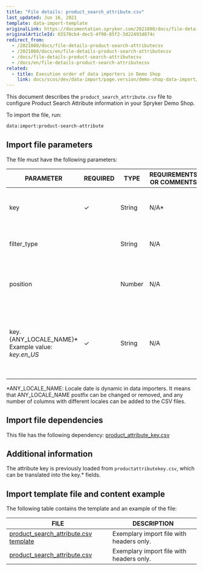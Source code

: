 ```yaml
---
title: "File details: product_search_attribute.csv"
last_updated: Jun 16, 2021
template: data-import-template
originalLink: https://documentation.spryker.com/2021080/docs/file-details-product-search-attributecsv
originalArticleId: 65570cb4-dec5-4f90-85f2-3d22493d874c
redirect_from:
  - /2021080/docs/file-details-product-search-attributecsv
  - /2021080/docs/en/file-details-product-search-attributecsv
  - /docs/file-details-product-search-attributecsv
  - /docs/en/file-details-product-search-attributecsv
related:
  - title: Execution order of data importers in Demo Shop
    link: docs/scos/dev/data-import/page.version/demo-shop-data-import/execution-order-of-data-importers-in-demo-shop.html
---
```


This document describes the `product_search_attribute.csv` file to configure Product Search Attribute information in your Spryker Demo Shop.

To import the file, run:

```bash
data:import:product-search-attribute
```

## Import file parameters

The file must have the following parameters:

| PARAMETER | REQUIRED | TYPE | REQUIREMENTS OR COMMENTS | DESCRIPTION |
| --- | --- | --- | --- | --- |
| key | &check; | String |N/A* | Key identifier string of the product search attribute. |
| filter_type |  | String |N/A | Type of search filter, Elasticsearch-specific. |
| position |  | Number |N/A | Position of the product search attribute, Elasticsearch specific. |
| key.{ANY_LOCALE_NAME}*<br>Example value: *key.en_US*  | &check; | String |N/A | Key identifier string of the product search attribute, translated in the specified locale US for our example). |

*ANY_LOCALE_NAME: Locale date is dynamic in data importers. It means that ANY_LOCALE_NAME postfix can be changed or removed, and any number of columns with different locales can be added to the CSV files.

## Import file dependencies

This file has the following dependency: [product_attribute_key.csv](/docs/pbc/all/product-information-management/{{page.version}}/import-and-export-data/products-data-import/file-details-product-attribute-key.csv.html)

## Additional information

The attribute key is previously loaded from `productattributekey.csv`, which can be translated into the key.* fields.

## Import template file and content example

The following table contains the template and an example of the file:

| FILE | DESCRIPTION |
| --- | --- |
| [product_search_attribute.csv template](https://spryker.s3.eu-central-1.amazonaws.com/docs/Developer+Guide/Back-End/Data+Manipulation/Data+Ingestion/Data+Import/Data+Import+Categories/Merchandising+Setup/Product+Merchandising/Template+product_search_attribute.csv) | Exemplary import file with headers only. |
| [product_search_attribute.csv](https://spryker.s3.eu-central-1.amazonaws.com/docs/Developer+Guide/Back-End/Data+Manipulation/Data+Ingestion/Data+Import/Data+Import+Categories/Merchandising+Setup/Product+Merchandising/product_search_attribute.csv) | Exemplary import file with headers only. |
